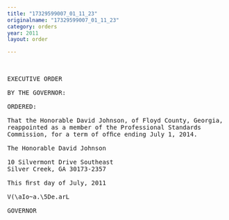 ```yaml
---
title: "17329599007_01_11_23"
originalname: "17329599007_01_11_23"
category: orders
year: 2011
layout: order

---
```

<pre>
 

EXECUTIVE ORDER

BY THE GOVERNOR:

ORDERED:

That the Honorable David Johnson, of Floyd County, Georgia, is
reappointed as a member of the Professional Standards
Commission, for a term of ofﬁce ending July 1, 2014.

The Honorable David Johnson

10 Silvermont Drive Southeast
Silver Creek, GA 30173-2357

This ﬁrst day of July, 2011

V(\aIo~a.\5De.arL

GOVERNOR

</pre>
